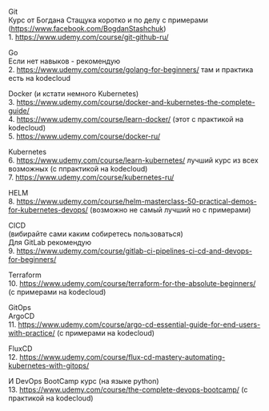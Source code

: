 
Git \
Курс от Богдана Стащука коротко и по делу с примерами\
(https://www.facebook.com/BogdanStashchuk)
\
1.
https://www.udemy.com/course/git-github-ru/

Go \
Если нет навыков - рекомендую\
2.
https://www.udemy.com/course/golang-for-beginners/
там и практика есть на kodecloud

Docker (и кстати немного Kubernetes)\
3.
https://www.udemy.com/course/docker-and-kubernetes-the-complete-guide/ \
4.
https://www.udemy.com/course/learn-docker/ (этот с практикой на kodecloud) \
5.
https://www.udemy.com/course/docker-ru/

Kubernetes \
6.
https://www.udemy.com/course/learn-kubernetes/ лучший курс из всех возможных (с ппрактикой на
kodecloud) \
7.
https://www.udemy.com/course/kubernetes-ru/ 

HELM\
8.
https://www.udemy.com/course/helm-masterclass-50-practical-demos-for-kubernetes-devops/
(возможно не самый лучший но с примерами)

CICD\
(вибирайте сами каким собиретесь пользоваться)\
Для GitLab рекомендую\
9.
https://www.udemy.com/course/gitlab-ci-pipelines-ci-cd-and-devops-for-beginners/

Terraform\
10.
https://www.udemy.com/course/terraform-for-the-absolute-beginners/ (с примерами на kodecloud)

GitOps\
ArgoCD\
11.
https://www.udemy.com/course/argo-cd-essential-guide-for-end-users-with-practice/ 
(с примерами на kodecloud)

FluxCD\
12.
https://www.udemy.com/course/flux-cd-mastery-automating-kubernetes-with-gitops/

И DevOps BootCamp курс (на языке python)\
13.
https://www.udemy.com/course/the-complete-devops-bootcamp/ (с практикой на kodecloud)

